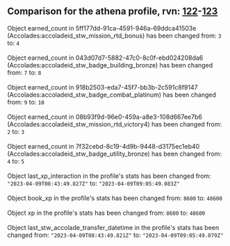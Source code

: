 ## Comparison for the athena profile, rvn: [122](https://github.com/PRO100KatYT/FortniteProfileRevisions/tree/main/profiles/athena/122%20athena.json)-[123](https://github.com/PRO100KatYT/FortniteProfileRevisions/tree/main/profiles/athena/123%20athena.json)

Object earned_count in 5ff177dd-91ca-4591-946a-69ddca41503e (Accolades:accoladeid_stw_mission_rtd_bonus) has been changed from: `3` to: `4`
<br><br>
Object earned_count in 043d07d7-5882-47c0-8c0f-ebd024208da6 (Accolades:accoladeid_stw_badge_building_bronze) has been changed from: `7` to: `8`
<br><br>
Object earned_count in 918b2503-eda7-45f7-bb3b-2c591c8f9147 (Accolades:accoladeid_stw_badge_combat_platinum) has been changed from: `9` to: `10`
<br><br>
Object earned_count in 08b93f9d-96e0-459a-a8e3-108d667ee7b6 (Accolades:accoladeid_stw_mission_rtd_victory4) has been changed from: `2` to: `3`
<br><br>
Object earned_count in 7f32cebd-8c19-4d9b-9448-d3175ec1eb40 (Accolades:accoladeid_stw_badge_utility_bronze) has been changed from: `4` to: `5`
<br><br>
Object last_xp_interaction in the profile's stats has been changed from: `"2023-04-09T08:43:49.827Z"` to: `"2023-04-09T09:05:49.083Z"`
<br><br>
Object book_xp in the profile's stats has been changed from: `8600` to: `48600`
<br><br>
Object xp in the profile's stats has been changed from: `8600` to: `48600`
<br><br>
Object last_stw_accolade_transfer_datetime in the profile's stats has been changed from: `"2023-04-09T08:43:49.821Z"` to: `"2023-04-09T09:05:49.079Z"`
<br><br>
